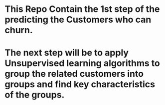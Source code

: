 # This Repo Contain the 1st step of the predicting the Customers who can churn.
# The next step will be to apply Unsupervised learning algorithms to group the related customers into groups and find key characteristics of the groups.
